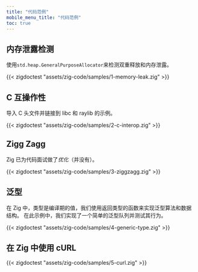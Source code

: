 ```yaml
---
title: "代码范例"
mobile_menu_title: "代码范例"
toc: true
---
```


## 内存泄露检测
使用`std.heap.GeneralPurposeAllocator`来检测双重释放和内存泄露。

{{< zigdoctest "assets/zig-code/samples/1-memory-leak.zig" >}}


## C 互操作性
导入 C 头文件并链接到 libc 和 raylib 的示例。

{{< zigdoctest "assets/zig-code/samples/2-c-interop.zig" >}}


## Zigg Zagg
Zig 已为代码面试做了*优化*（并没有）。

{{< zigdoctest "assets/zig-code/samples/3-ziggzagg.zig" >}}


## 泛型
在 Zig 中，类型是编译期的值，我们使用返回类型的函数来实现泛型算法和数据结构。
在此示例中，我们实现了一个简单的泛型队列并测试其行为。

{{< zigdoctest "assets/zig-code/samples/4-generic-type.zig" >}}


## 在 Zig 中使用 cURL

{{< zigdoctest "assets/zig-code/samples/5-curl.zig" >}}
